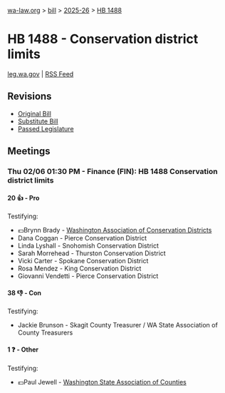 [wa-law.org](/) > [bill](/bill/) > [2025-26](/bill/2025-26/) > [HB 1488](/bill/2025-26/hb/1488/)

# HB 1488 - Conservation district limits
[leg.wa.gov](https://app.leg.wa.gov/billsummary?BillNumber=1488&Year=2025&Initiative=false) | [RSS Feed](./rss.xml)

## Revisions
* [Original Bill](1/)
* [Substitute Bill](S/)
* [Passed Legislature](S.PL/)

## Meetings
### Thu 02/06 01:30 PM - Finance (FIN): HB 1488 Conservation district limits
#### 20 👍 - Pro
Testifying:
* 💵Brynn Brady - [Washington Association of Conservation Districts](/org/washington_association_of_conservation_districts/)
* Dana Coggan - Pierce Conservation District
* Linda Lyshall - Snohomish Conservation District
* Sarah Morrehead - Thurston Conservation District
* Vicki Carter - Spokane Conservation District
* Rosa Mendez - King Conservation District
* Giovanni Vendetti - Pierce Conservation District

#### 38 👎 - Con
Testifying:
* Jackie Brunson - Skagit County Treasurer / WA State Association of County Treasurers

#### 1 ❓ - Other
Testifying:
* 💵Paul Jewell - [Washington State Association of Counties](/org/washington_state_association_of_counties/)
